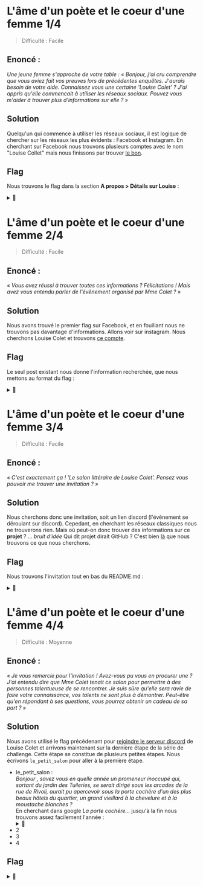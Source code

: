 # L'âme d'un poète et le coeur d'une femme 1/4
> Difficulté : Facile


## Enoncé :

*Une jeune femme s'approche de votre table : « Bonjour, j'ai cru comprendre que vous aviez fait vos preuves lors de précédentes enquêtes. J'aurais besoin de votre aide. Connaissez vous une certaine 'Louise Colet' ? J'ai appris qu'elle commencait à utiliser les réseaux sociaux. Pouvez vous m'aider à trouver plus d'informations sur elle ? »*

## Solution

Quelqu'un qui commence à utiliser les réseaux sociaux, il est logique de chercher sur les réseaux les plus évidents : Facebook et Instagram.
En cherchant sur Facebook nous trouvons plusieurs comptes avec le nom "Louise Collet" mais nous finissons par trouver [le bon](https://www.facebook.com/profile.php?id=100091643933854).

## Flag

Nous trouvons le flag dans la section **A propos > Détails sur Louise** :

<details>
<summary>🚩</summary>

```
404CTF{4_mon_ch3r_4mi_v1ctor}
```
</details>
  
# L'âme d'un poète et le coeur d'une femme 2/4
> Difficulté : Facile


## Enoncé :

*« Vous avez réussi à trouver toutes ces informations ? Félicitations ! Mais avez vous entendu parler de l'évènement organisé par Mme Colet ? »*

## Solution

Nous avons trouvé le premier flag sur Facebook, et en fouillant nous ne trouvons pas davantage d'informations. Allons voir sur instagram.
Nous cherchons Louise Colet et trouvons [ce compte](https://www.instagram.com/colet_louise/).

## Flag

Le seul post existant nous donne l'information recherchée, que nous mettons au format du flag :

<details>
<summary>🚩</summary>

```
404CTF{25_mai_colet_louise}
```
</details>

# L'âme d'un poète et le coeur d'une femme 3/4
> Difficulté : Facile


## Enoncé :

*« C'est exactement ça ! 'Le salon littéraire de Louise Colet'. Pensez vous pouvoir me trouver une invitation ? »*

## Solution

Nous cherchons donc une invitation, soit un lien discord (l'évènement se déroulant sur discord).
Cepedant, en cherchant les réseaux classiques nous ne trouverons rien.
Mais où peut-on donc trouver des informations sur ce **projet** ? ... *bruit d'idée*
Qui dit projet dirait GitHub ? C'est bien [là](https://github.com/LouiseRevoil/Salon-litteraire-de-Louise-Colet) que nous trouvons ce que nous cherchons.

## Flag

Nous trouvons l'invitation tout en bas du README.md :

<details>
<summary>🚩</summary>

```
404CTF{https://discord.gg/NeCgh9ZZqD}
```
</details>

# L'âme d'un poète et le coeur d'une femme 4/4
> Difficulté : Moyenne


## Enoncé :

*« Je vous remercie pour l'invitation ! Avez-vous pu vous en procurer une ? J'ai entendu dire que Mme Colet tenait ce salon pour permettre à des personnes talentueuse de se rencontrer. Je suis sûre qu'elle sera ravie de faire votre connaissance, vos talents ne sont plus à démontrer. Peut-être qu'en répondant à ses questions, vous pourrez obtenir un cadeau de sa part ? »*

## Solution

Nous avons utilisé le flag précédenant pour [rejoindre le serveur discord](https://discord.gg/NeCgh9ZZqD) de Louise Colet et arrivons maintenant sur la dernière étape de la série de challenge.
Cette étape se constitue de plusieurs petites étapes.
Nous écrivons `le_petit_salon` pour aller à la première étape.
* le_petit_salon :<br>
    *Bonjour , savez vous en quelle année un promeneur inoccupé qui, sortant du jardin des Tuileries, se serait dirigé sous les arcades de la rue de Rivoli, aurait pu apercevoir sous la porte cochère d'un des plus beaux hôtels du quartier, un grand vieillard à la chevelure et à la moustache blanches ?*<br>
    En cherchant dans google *La porte cochère...* jusqu'à la fin nous trouvons assez facilement l'année : <details><summary>🚩</summary>```1835```</details>
* 2
* 3
* 4

## Flag




<details>
<summary>🚩</summary>

```
404CTF{https://discord.gg/NeCgh9ZZqD}
```
</details>
